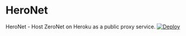 # HeroNet
HeroNet - Host ZeroNet on Heroku as a public proxy service.
[![Deploy](https://www.herokucdn.com/deploy/button.png)](https://heroku.com/deploy)
